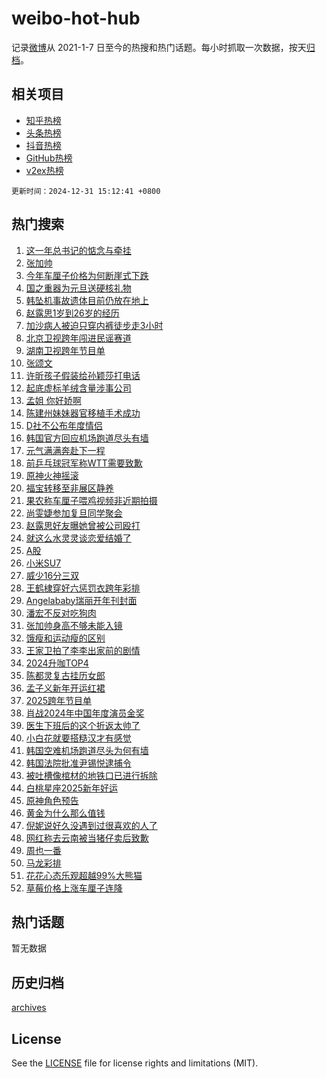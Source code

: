 # weibo-hot-hub

记录[微博](https://www.weibo.com)从 2021-1-7 日至今的热搜和热门话题。每小时抓取一次数据，按天[归档](archives)。

## 相关项目

- [知乎热榜](https://github.com/lonnyzhang423/zhihu-hot-hub)
- [头条热榜](https://github.com/lonnyzhang423/toutiao-hot-hub)
- [抖音热榜](https://github.com/lonnyzhang423/douyin-hot-hub)
- [GitHub热榜](https://github.com/lonnyzhang423/github-hot-hub)
- [v2ex热榜](https://github.com/lonnyzhang423/v2ex-hot-hub)


`更新时间：2024-12-31 15:12:41 +0800`

## 热门搜索

1. [这一年总书记的惦念与牵挂](https://m.weibo.cn/search?containerid=100103type%3D1%26t%3D10%26q%3D%23%E8%BF%99%E4%B8%80%E5%B9%B4%E6%80%BB%E4%B9%A6%E8%AE%B0%E7%9A%84%E6%83%A6%E5%BF%B5%E4%B8%8E%E7%89%B5%E6%8C%82%23&stream_entry_id=51&isnewpage=1&extparam=seat%3D1%26pos%3D0%26cate%3D10103%26q%3D%2523%25E8%25BF%2599%25E4%25B8%2580%25E5%25B9%25B4%25E6%2580%25BB%25E4%25B9%25A6%25E8%25AE%25B0%25E7%259A%2584%25E6%2583%25A6%25E5%25BF%25B5%25E4%25B8%258E%25E7%2589%25B5%25E6%258C%2582%2523%26filter_type%3Drealtimehot%26dgr%3D0%26c_type%3D51%26stream_entry_id%3D51%26display_time%3D1735629160%26pre_seqid%3D17356291601300213565847)
1. [张加帅](https://m.weibo.cn/search?containerid=100103type%3D1%26t%3D10%26q%3D%E5%BC%A0%E5%8A%A0%E5%B8%85&stream_entry_id=31&isnewpage=1&extparam=seat%3D1%26cate%3D5001%26flag%3D16%26band_rank%3D1%26stream_entry_id%3D31%26lcate%3D5001%26pos%3D0%26filter_type%3Drealtimehot%26q%3D%25E5%25BC%25A0%25E5%258A%25A0%25E5%25B8%2585%26dgr%3D0%26c_type%3D31%26realpos%3D1%26display_time%3D1735629160%26pre_seqid%3D17356291601300213565847)
1. [今年车厘子价格为何断崖式下跌](https://m.weibo.cn/search?containerid=100103type%3D1%26t%3D10%26q%3D%23%E4%BB%8A%E5%B9%B4%E8%BD%A6%E5%8E%98%E5%AD%90%E4%BB%B7%E6%A0%BC%E4%B8%BA%E4%BD%95%E6%96%AD%E5%B4%96%E5%BC%8F%E4%B8%8B%E8%B7%8C%23&stream_entry_id=31&isnewpage=1&extparam=seat%3D1%26cate%3D5001%26flag%3D0%26band_rank%3D2%26stream_entry_id%3D31%26lcate%3D5001%26pos%3D1%26filter_type%3Drealtimehot%26q%3D%2523%25E4%25BB%258A%25E5%25B9%25B4%25E8%25BD%25A6%25E5%258E%2598%25E5%25AD%2590%25E4%25BB%25B7%25E6%25A0%25BC%25E4%25B8%25BA%25E4%25BD%2595%25E6%2596%25AD%25E5%25B4%2596%25E5%25BC%258F%25E4%25B8%258B%25E8%25B7%258C%2523%26dgr%3D0%26c_type%3D31%26realpos%3D2%26display_time%3D1735629160%26pre_seqid%3D17356291601300213565847)
1. [国之重器为元旦送硬核礼物](https://m.weibo.cn/search?containerid=100103type%3D1%26t%3D10%26q%3D%23%E5%9B%BD%E4%B9%8B%E9%87%8D%E5%99%A8%E4%B8%BA%E5%85%83%E6%97%A6%E9%80%81%E7%A1%AC%E6%A0%B8%E7%A4%BC%E7%89%A9%23&stream_entry_id=31&isnewpage=1&extparam=seat%3D1%26cate%3D5001%26flag%3D0%26band_rank%3D3%26stream_entry_id%3D31%26lcate%3D5001%26pos%3D2%26filter_type%3Drealtimehot%26q%3D%2523%25E5%259B%25BD%25E4%25B9%258B%25E9%2587%258D%25E5%2599%25A8%25E4%25B8%25BA%25E5%2585%2583%25E6%2597%25A6%25E9%2580%2581%25E7%25A1%25AC%25E6%25A0%25B8%25E7%25A4%25BC%25E7%2589%25A9%2523%26dgr%3D0%26c_type%3D31%26realpos%3D3%26display_time%3D1735629160%26pre_seqid%3D17356291601300213565847)
1. [韩坠机事故遗体目前仍放在地上](https://m.weibo.cn/search?containerid=100103type%3D1%26t%3D10%26q%3D%23%E9%9F%A9%E5%9D%A0%E6%9C%BA%E4%BA%8B%E6%95%85%E9%81%97%E4%BD%93%E7%9B%AE%E5%89%8D%E4%BB%8D%E6%94%BE%E5%9C%A8%E5%9C%B0%E4%B8%8A%23&stream_entry_id=31&isnewpage=1&extparam=seat%3D1%26cate%3D5001%26flag%3D1%26band_rank%3D4%26stream_entry_id%3D31%26lcate%3D5001%26pos%3D3%26filter_type%3Drealtimehot%26q%3D%2523%25E9%259F%25A9%25E5%259D%25A0%25E6%259C%25BA%25E4%25BA%258B%25E6%2595%2585%25E9%2581%2597%25E4%25BD%2593%25E7%259B%25AE%25E5%2589%258D%25E4%25BB%258D%25E6%2594%25BE%25E5%259C%25A8%25E5%259C%25B0%25E4%25B8%258A%2523%26dgr%3D0%26c_type%3D31%26realpos%3D4%26display_time%3D1735629160%26pre_seqid%3D17356291601300213565847)
1. [赵露思1岁到26岁的经历](https://m.weibo.cn/search?containerid=100103type%3D1%26t%3D10%26q%3D%23%E8%B5%B5%E9%9C%B2%E6%80%9D1%E5%B2%81%E5%88%B026%E5%B2%81%E7%9A%84%E7%BB%8F%E5%8E%86%23&stream_entry_id=31&isnewpage=1&extparam=seat%3D1%26cate%3D5001%26flag%3D1%26band_rank%3D5%26stream_entry_id%3D31%26lcate%3D5001%26pos%3D4%26filter_type%3Drealtimehot%26q%3D%2523%25E8%25B5%25B5%25E9%259C%25B2%25E6%2580%259D1%25E5%25B2%2581%25E5%2588%25B026%25E5%25B2%2581%25E7%259A%2584%25E7%25BB%258F%25E5%258E%2586%2523%26dgr%3D0%26c_type%3D31%26realpos%3D5%26display_time%3D1735629160%26pre_seqid%3D17356291601300213565847)
1. [加沙病人被迫只穿内裤徒步走3小时](https://m.weibo.cn/search?containerid=100103type%3D1%26t%3D10%26q%3D%23%E5%8A%A0%E6%B2%99%E7%97%85%E4%BA%BA%E8%A2%AB%E8%BF%AB%E5%8F%AA%E7%A9%BF%E5%86%85%E8%A3%A4%E5%BE%92%E6%AD%A5%E8%B5%B03%E5%B0%8F%E6%97%B6%23&stream_entry_id=31&isnewpage=1&extparam=seat%3D1%26cate%3D5001%26flag%3D1%26band_rank%3D6%26stream_entry_id%3D31%26lcate%3D5001%26pos%3D5%26filter_type%3Drealtimehot%26q%3D%2523%25E5%258A%25A0%25E6%25B2%2599%25E7%2597%2585%25E4%25BA%25BA%25E8%25A2%25AB%25E8%25BF%25AB%25E5%258F%25AA%25E7%25A9%25BF%25E5%2586%2585%25E8%25A3%25A4%25E5%25BE%2592%25E6%25AD%25A5%25E8%25B5%25B03%25E5%25B0%258F%25E6%2597%25B6%2523%26dgr%3D0%26c_type%3D31%26realpos%3D6%26display_time%3D1735629160%26pre_seqid%3D17356291601300213565847)
1. [北京卫视跨年闯进民谣赛道](https://m.weibo.cn/search?containerid=100103type%3D1%26t%3D10%26q%3D%23%E5%8C%97%E4%BA%AC%E5%8D%AB%E8%A7%86%E8%B7%A8%E5%B9%B4%E9%97%AF%E8%BF%9B%E6%B0%91%E8%B0%A3%E8%B5%9B%E9%81%93%23&stream_entry_id=31&isnewpage=1&extparam=seat%3D1%26cate%3D5001%26band_rank%3D7%26stream_entry_id%3D31%26lcate%3D5001%26pos%3D6%26filter_type%3Drealtimehot%26is_ad_pos%3D1%26q%3D%2523%25E5%258C%2597%25E4%25BA%25AC%25E5%258D%25AB%25E8%25A7%2586%25E8%25B7%25A8%25E5%25B9%25B4%25E9%2597%25AF%25E8%25BF%259B%25E6%25B0%2591%25E8%25B0%25A3%25E8%25B5%259B%25E9%2581%2593%2523%26dgr%3D0%26c_type%3D31%26adid%3D271272%26display_time%3D1735629160%26pre_seqid%3D17356291601300213565847)
1. [湖南卫视跨年节目单](https://m.weibo.cn/search?containerid=100103type%3D1%26t%3D10%26q%3D%E6%B9%96%E5%8D%97%E5%8D%AB%E8%A7%86%E8%B7%A8%E5%B9%B4%E8%8A%82%E7%9B%AE%E5%8D%95&stream_entry_id=31&isnewpage=1&extparam=seat%3D1%26cate%3D5001%26flag%3D1%26band_rank%3D7%26stream_entry_id%3D31%26lcate%3D5001%26pos%3D7%26filter_type%3Drealtimehot%26q%3D%25E6%25B9%2596%25E5%258D%2597%25E5%258D%25AB%25E8%25A7%2586%25E8%25B7%25A8%25E5%25B9%25B4%25E8%258A%2582%25E7%259B%25AE%25E5%258D%2595%26dgr%3D0%26c_type%3D31%26realpos%3D7%26display_time%3D1735629160%26pre_seqid%3D17356291601300213565847)
1. [张颂文](https://m.weibo.cn/search?containerid=100103type%3D1%26t%3D10%26q%3D%E5%BC%A0%E9%A2%82%E6%96%87&stream_entry_id=31&isnewpage=1&extparam=seat%3D1%26cate%3D5001%26flag%3D1%26band_rank%3D8%26stream_entry_id%3D31%26lcate%3D5001%26pos%3D8%26filter_type%3Drealtimehot%26q%3D%25E5%25BC%25A0%25E9%25A2%2582%25E6%2596%2587%26dgr%3D0%26c_type%3D31%26realpos%3D8%26display_time%3D1735629160%26pre_seqid%3D17356291601300213565847)
1. [许昕孩子假装给孙颖莎打电话](https://m.weibo.cn/search?containerid=100103type%3D1%26t%3D10%26q%3D%23%E8%AE%B8%E6%98%95%E5%AD%A9%E5%AD%90%E5%81%87%E8%A3%85%E7%BB%99%E5%AD%99%E9%A2%96%E8%8E%8E%E6%89%93%E7%94%B5%E8%AF%9D%23&stream_entry_id=31&isnewpage=1&extparam=seat%3D1%26cate%3D5001%26flag%3D0%26band_rank%3D9%26stream_entry_id%3D31%26lcate%3D5001%26pos%3D9%26filter_type%3Drealtimehot%26q%3D%2523%25E8%25AE%25B8%25E6%2598%2595%25E5%25AD%25A9%25E5%25AD%2590%25E5%2581%2587%25E8%25A3%2585%25E7%25BB%2599%25E5%25AD%2599%25E9%25A2%2596%25E8%258E%258E%25E6%2589%2593%25E7%2594%25B5%25E8%25AF%259D%2523%26dgr%3D0%26c_type%3D31%26realpos%3D9%26display_time%3D1735629160%26pre_seqid%3D17356291601300213565847)
1. [起底虚标羊绒含量涉事公司](https://m.weibo.cn/search?containerid=100103type%3D1%26t%3D10%26q%3D%23%E8%B5%B7%E5%BA%95%E8%99%9A%E6%A0%87%E7%BE%8A%E7%BB%92%E5%90%AB%E9%87%8F%E6%B6%89%E4%BA%8B%E5%85%AC%E5%8F%B8%23&stream_entry_id=31&isnewpage=1&extparam=seat%3D1%26cate%3D5001%26flag%3D1%26band_rank%3D10%26stream_entry_id%3D31%26lcate%3D5001%26pos%3D10%26filter_type%3Drealtimehot%26q%3D%2523%25E8%25B5%25B7%25E5%25BA%2595%25E8%2599%259A%25E6%25A0%2587%25E7%25BE%258A%25E7%25BB%2592%25E5%2590%25AB%25E9%2587%258F%25E6%25B6%2589%25E4%25BA%258B%25E5%2585%25AC%25E5%258F%25B8%2523%26dgr%3D0%26c_type%3D31%26realpos%3D10%26display_time%3D1735629160%26pre_seqid%3D17356291601300213565847)
1. [孟姐 你好娇啊](https://m.weibo.cn/search?containerid=100103type%3D1%26t%3D10%26q%3D%E5%AD%9F%E5%A7%90+%E4%BD%A0%E5%A5%BD%E5%A8%87%E5%95%8A&stream_entry_id=31&isnewpage=1&extparam=seat%3D1%26cate%3D5001%26flag%3D1%26band_rank%3D11%26stream_entry_id%3D31%26lcate%3D5001%26pos%3D11%26filter_type%3Drealtimehot%26q%3D%25E5%25AD%259F%25E5%25A7%2590%2520%25E4%25BD%25A0%25E5%25A5%25BD%25E5%25A8%2587%25E5%2595%258A%26dgr%3D0%26c_type%3D31%26realpos%3D11%26display_time%3D1735629160%26pre_seqid%3D17356291601300213565847)
1. [陈建州妹妹器官移植手术成功](https://m.weibo.cn/search?containerid=100103type%3D1%26t%3D10%26q%3D%23%E9%99%88%E5%BB%BA%E5%B7%9E%E5%A6%B9%E5%A6%B9%E5%99%A8%E5%AE%98%E7%A7%BB%E6%A4%8D%E6%89%8B%E6%9C%AF%E6%88%90%E5%8A%9F%23&stream_entry_id=31&isnewpage=1&extparam=seat%3D1%26cate%3D5001%26flag%3D1%26band_rank%3D12%26stream_entry_id%3D31%26lcate%3D5001%26pos%3D12%26filter_type%3Drealtimehot%26q%3D%2523%25E9%2599%2588%25E5%25BB%25BA%25E5%25B7%259E%25E5%25A6%25B9%25E5%25A6%25B9%25E5%2599%25A8%25E5%25AE%2598%25E7%25A7%25BB%25E6%25A4%258D%25E6%2589%258B%25E6%259C%25AF%25E6%2588%2590%25E5%258A%259F%2523%26dgr%3D0%26c_type%3D31%26realpos%3D12%26display_time%3D1735629160%26pre_seqid%3D17356291601300213565847)
1. [D社不公布年度情侣](https://m.weibo.cn/search?containerid=100103type%3D1%26t%3D10%26q%3D%23D%E7%A4%BE%E4%B8%8D%E5%85%AC%E5%B8%83%E5%B9%B4%E5%BA%A6%E6%83%85%E4%BE%A3%23&stream_entry_id=31&isnewpage=1&extparam=seat%3D1%26cate%3D5001%26flag%3D1%26band_rank%3D13%26stream_entry_id%3D31%26lcate%3D5001%26pos%3D13%26filter_type%3Drealtimehot%26q%3D%2523D%25E7%25A4%25BE%25E4%25B8%258D%25E5%2585%25AC%25E5%25B8%2583%25E5%25B9%25B4%25E5%25BA%25A6%25E6%2583%2585%25E4%25BE%25A3%2523%26dgr%3D0%26c_type%3D31%26realpos%3D13%26display_time%3D1735629160%26pre_seqid%3D17356291601300213565847)
1. [韩国官方回应机场跑道尽头有墙](https://m.weibo.cn/search?containerid=100103type%3D1%26t%3D10%26q%3D%23%E9%9F%A9%E5%9B%BD%E5%AE%98%E6%96%B9%E5%9B%9E%E5%BA%94%E6%9C%BA%E5%9C%BA%E8%B7%91%E9%81%93%E5%B0%BD%E5%A4%B4%E6%9C%89%E5%A2%99%23&stream_entry_id=31&isnewpage=1&extparam=seat%3D1%26cate%3D5001%26flag%3D1%26band_rank%3D14%26stream_entry_id%3D31%26lcate%3D5001%26pos%3D14%26filter_type%3Drealtimehot%26q%3D%2523%25E9%259F%25A9%25E5%259B%25BD%25E5%25AE%2598%25E6%2596%25B9%25E5%259B%259E%25E5%25BA%2594%25E6%259C%25BA%25E5%259C%25BA%25E8%25B7%2591%25E9%2581%2593%25E5%25B0%25BD%25E5%25A4%25B4%25E6%259C%2589%25E5%25A2%2599%2523%26dgr%3D0%26c_type%3D31%26realpos%3D14%26display_time%3D1735629160%26pre_seqid%3D17356291601300213565847)
1. [元气满满奔赴下一程](https://m.weibo.cn/search?containerid=100103type%3D1%26t%3D10%26q%3D%23%E5%85%83%E6%B0%94%E6%BB%A1%E6%BB%A1%E5%A5%94%E8%B5%B4%E4%B8%8B%E4%B8%80%E7%A8%8B%23&stream_entry_id=31&isnewpage=1&extparam=seat%3D1%26cate%3D5001%26flag%3D0%26band_rank%3D15%26stream_entry_id%3D31%26lcate%3D5001%26pos%3D15%26realpos%3D15%26q%3D%2523%25E5%2585%2583%25E6%25B0%2594%25E6%25BB%25A1%25E6%25BB%25A1%25E5%25A5%2594%25E8%25B5%25B4%25E4%25B8%258B%25E4%25B8%2580%25E7%25A8%258B%2523%26filter_type%3Drealtimehot%26dgr%3D0%26c_type%3D31%26adid%3D271307%26display_time%3D1735629160%26pre_seqid%3D17356291601300213565847)
1. [前乒乓球冠军称WTT需要致歉](https://m.weibo.cn/search?containerid=100103type%3D1%26t%3D10%26q%3D%23%E5%89%8D%E4%B9%92%E4%B9%93%E7%90%83%E5%86%A0%E5%86%9B%E7%A7%B0WTT%E9%9C%80%E8%A6%81%E8%87%B4%E6%AD%89%23&stream_entry_id=31&isnewpage=1&extparam=seat%3D1%26cate%3D5001%26flag%3D1%26band_rank%3D16%26stream_entry_id%3D31%26lcate%3D5001%26pos%3D16%26filter_type%3Drealtimehot%26q%3D%2523%25E5%2589%258D%25E4%25B9%2592%25E4%25B9%2593%25E7%2590%2583%25E5%2586%25A0%25E5%2586%259B%25E7%25A7%25B0WTT%25E9%259C%2580%25E8%25A6%2581%25E8%2587%25B4%25E6%25AD%2589%2523%26dgr%3D0%26c_type%3D31%26realpos%3D16%26display_time%3D1735629160%26pre_seqid%3D17356291601300213565847)
1. [原神火神摇滚](https://m.weibo.cn/search?containerid=100103type%3D1%26t%3D10%26q%3D%23%E5%8E%9F%E7%A5%9E%E7%81%AB%E7%A5%9E%E6%91%87%E6%BB%9A%23&stream_entry_id=31&isnewpage=1&extparam=seat%3D1%26cate%3D5001%26flag%3D0%26band_rank%3D17%26stream_entry_id%3D31%26lcate%3D5001%26pos%3D17%26realpos%3D17%26q%3D%2523%25E5%258E%259F%25E7%25A5%259E%25E7%2581%25AB%25E7%25A5%259E%25E6%2591%2587%25E6%25BB%259A%2523%26filter_type%3Drealtimehot%26dgr%3D0%26c_type%3D31%26adid%3D271317%26display_time%3D1735629160%26pre_seqid%3D17356291601300213565847)
1. [福宝转移至非展区静养](https://m.weibo.cn/search?containerid=100103type%3D1%26t%3D10%26q%3D%23%E7%A6%8F%E5%AE%9D%E8%BD%AC%E7%A7%BB%E8%87%B3%E9%9D%9E%E5%B1%95%E5%8C%BA%E9%9D%99%E5%85%BB%23&stream_entry_id=31&isnewpage=1&extparam=seat%3D1%26cate%3D5001%26flag%3D1%26band_rank%3D18%26stream_entry_id%3D31%26lcate%3D5001%26pos%3D18%26filter_type%3Drealtimehot%26q%3D%2523%25E7%25A6%258F%25E5%25AE%259D%25E8%25BD%25AC%25E7%25A7%25BB%25E8%2587%25B3%25E9%259D%259E%25E5%25B1%2595%25E5%258C%25BA%25E9%259D%2599%25E5%2585%25BB%2523%26dgr%3D0%26c_type%3D31%26realpos%3D18%26display_time%3D1735629160%26pre_seqid%3D17356291601300213565847)
1. [果农称车厘子喂鸡视频非近期拍摄](https://m.weibo.cn/search?containerid=100103type%3D1%26t%3D10%26q%3D%23%E6%9E%9C%E5%86%9C%E7%A7%B0%E8%BD%A6%E5%8E%98%E5%AD%90%E5%96%82%E9%B8%A1%E8%A7%86%E9%A2%91%E9%9D%9E%E8%BF%91%E6%9C%9F%E6%8B%8D%E6%91%84%23&stream_entry_id=31&isnewpage=1&extparam=seat%3D1%26cate%3D5001%26flag%3D1%26band_rank%3D19%26stream_entry_id%3D31%26lcate%3D5001%26pos%3D19%26filter_type%3Drealtimehot%26q%3D%2523%25E6%259E%259C%25E5%2586%259C%25E7%25A7%25B0%25E8%25BD%25A6%25E5%258E%2598%25E5%25AD%2590%25E5%2596%2582%25E9%25B8%25A1%25E8%25A7%2586%25E9%25A2%2591%25E9%259D%259E%25E8%25BF%2591%25E6%259C%259F%25E6%258B%258D%25E6%2591%2584%2523%26dgr%3D0%26c_type%3D31%26realpos%3D19%26display_time%3D1735629160%26pre_seqid%3D17356291601300213565847)
1. [尚雯婕参加复旦同学聚会](https://m.weibo.cn/search?containerid=100103type%3D1%26t%3D10%26q%3D%E5%B0%9A%E9%9B%AF%E5%A9%95%E5%8F%82%E5%8A%A0%E5%A4%8D%E6%97%A6%E5%90%8C%E5%AD%A6%E8%81%9A%E4%BC%9A&stream_entry_id=31&isnewpage=1&extparam=seat%3D1%26cate%3D5001%26flag%3D1%26band_rank%3D20%26stream_entry_id%3D31%26lcate%3D5001%26pos%3D20%26filter_type%3Drealtimehot%26q%3D%25E5%25B0%259A%25E9%259B%25AF%25E5%25A9%2595%25E5%258F%2582%25E5%258A%25A0%25E5%25A4%258D%25E6%2597%25A6%25E5%2590%258C%25E5%25AD%25A6%25E8%2581%259A%25E4%25BC%259A%26dgr%3D0%26c_type%3D31%26realpos%3D20%26display_time%3D1735629160%26pre_seqid%3D17356291601300213565847)
1. [赵露思好友曝她曾被公司殴打](https://m.weibo.cn/search?containerid=100103type%3D1%26t%3D10%26q%3D%E8%B5%B5%E9%9C%B2%E6%80%9D%E5%A5%BD%E5%8F%8B%E6%9B%9D%E5%A5%B9%E6%9B%BE%E8%A2%AB%E5%85%AC%E5%8F%B8%E6%AE%B4%E6%89%93&stream_entry_id=31&isnewpage=1&extparam=seat%3D1%26cate%3D5001%26flag%3D2%26band_rank%3D21%26stream_entry_id%3D31%26lcate%3D5001%26pos%3D21%26filter_type%3Drealtimehot%26q%3D%25E8%25B5%25B5%25E9%259C%25B2%25E6%2580%259D%25E5%25A5%25BD%25E5%258F%258B%25E6%259B%259D%25E5%25A5%25B9%25E6%259B%25BE%25E8%25A2%25AB%25E5%2585%25AC%25E5%258F%25B8%25E6%25AE%25B4%25E6%2589%2593%26dgr%3D0%26c_type%3D31%26realpos%3D21%26display_time%3D1735629160%26pre_seqid%3D17356291601300213565847)
1. [就这么水灵灵谈恋爱结婚了](https://m.weibo.cn/search?containerid=100103type%3D1%26t%3D10%26q%3D%23%E5%B0%B1%E8%BF%99%E4%B9%88%E6%B0%B4%E7%81%B5%E7%81%B5%E8%B0%88%E6%81%8B%E7%88%B1%E7%BB%93%E5%A9%9A%E4%BA%86%23&stream_entry_id=31&isnewpage=1&extparam=seat%3D1%26cate%3D5001%26flag%3D1%26band_rank%3D22%26stream_entry_id%3D31%26lcate%3D5001%26pos%3D22%26filter_type%3Drealtimehot%26q%3D%2523%25E5%25B0%25B1%25E8%25BF%2599%25E4%25B9%2588%25E6%25B0%25B4%25E7%2581%25B5%25E7%2581%25B5%25E8%25B0%2588%25E6%2581%258B%25E7%2588%25B1%25E7%25BB%2593%25E5%25A9%259A%25E4%25BA%2586%2523%26dgr%3D0%26c_type%3D31%26realpos%3D22%26display_time%3D1735629160%26pre_seqid%3D17356291601300213565847)
1. [A股](https://m.weibo.cn/search?containerid=100103type%3D1%26t%3D10%26q%3DA%E8%82%A1&stream_entry_id=31&isnewpage=1&extparam=seat%3D1%26cate%3D5001%26flag%3D2%26band_rank%3D23%26stream_entry_id%3D31%26lcate%3D5001%26pos%3D23%26filter_type%3Drealtimehot%26q%3DA%25E8%2582%25A1%26dgr%3D0%26c_type%3D31%26realpos%3D23%26display_time%3D1735629160%26pre_seqid%3D17356291601300213565847)
1. [小米SU7](https://m.weibo.cn/search?containerid=100103type%3D1%26t%3D10%26q%3D%E5%B0%8F%E7%B1%B3SU7&stream_entry_id=31&isnewpage=1&extparam=seat%3D1%26cate%3D5001%26flag%3D1%26band_rank%3D24%26stream_entry_id%3D31%26lcate%3D5001%26pos%3D24%26filter_type%3Drealtimehot%26q%3D%25E5%25B0%258F%25E7%25B1%25B3SU7%26dgr%3D0%26c_type%3D31%26realpos%3D24%26display_time%3D1735629160%26pre_seqid%3D17356291601300213565847)
1. [威少16分三双](https://m.weibo.cn/search?containerid=100103type%3D1%26t%3D10%26q%3D%E5%A8%81%E5%B0%9116%E5%88%86%E4%B8%89%E5%8F%8C&stream_entry_id=31&isnewpage=1&extparam=seat%3D1%26cate%3D5001%26flag%3D1%26band_rank%3D25%26stream_entry_id%3D31%26lcate%3D5001%26pos%3D25%26filter_type%3Drealtimehot%26q%3D%25E5%25A8%2581%25E5%25B0%259116%25E5%2588%2586%25E4%25B8%2589%25E5%258F%258C%26dgr%3D0%26c_type%3D31%26realpos%3D25%26display_time%3D1735629160%26pre_seqid%3D17356291601300213565847)
1. [王鹤棣穿好六惩罚衣跨年彩排](https://m.weibo.cn/search?containerid=100103type%3D1%26t%3D10%26q%3D%23%E7%8E%8B%E9%B9%A4%E6%A3%A3%E7%A9%BF%E5%A5%BD%E5%85%AD%E6%83%A9%E7%BD%9A%E8%A1%A3%E8%B7%A8%E5%B9%B4%E5%BD%A9%E6%8E%92%23&stream_entry_id=31&isnewpage=1&extparam=seat%3D1%26cate%3D5001%26flag%3D1%26band_rank%3D26%26stream_entry_id%3D31%26lcate%3D5001%26pos%3D26%26filter_type%3Drealtimehot%26q%3D%2523%25E7%258E%258B%25E9%25B9%25A4%25E6%25A3%25A3%25E7%25A9%25BF%25E5%25A5%25BD%25E5%2585%25AD%25E6%2583%25A9%25E7%25BD%259A%25E8%25A1%25A3%25E8%25B7%25A8%25E5%25B9%25B4%25E5%25BD%25A9%25E6%258E%2592%2523%26dgr%3D0%26c_type%3D31%26realpos%3D26%26display_time%3D1735629160%26pre_seqid%3D17356291601300213565847)
1. [Angelababy瑞丽开年刊封面](https://m.weibo.cn/search?containerid=100103type%3D1%26t%3D10%26q%3D%23Angelababy%E7%91%9E%E4%B8%BD%E5%BC%80%E5%B9%B4%E5%88%8A%E5%B0%81%E9%9D%A2%23&stream_entry_id=31&isnewpage=1&extparam=seat%3D1%26cate%3D5001%26flag%3D0%26band_rank%3D27%26stream_entry_id%3D31%26lcate%3D5001%26pos%3D27%26filter_type%3Drealtimehot%26q%3D%2523Angelababy%25E7%2591%259E%25E4%25B8%25BD%25E5%25BC%2580%25E5%25B9%25B4%25E5%2588%258A%25E5%25B0%2581%25E9%259D%25A2%2523%26dgr%3D0%26c_type%3D31%26realpos%3D27%26display_time%3D1735629160%26pre_seqid%3D17356291601300213565847)
1. [潘宏不反对吃狗肉](https://m.weibo.cn/search?containerid=100103type%3D1%26t%3D10%26q%3D%23%E6%BD%98%E5%AE%8F%E4%B8%8D%E5%8F%8D%E5%AF%B9%E5%90%83%E7%8B%97%E8%82%89%23&stream_entry_id=31&isnewpage=1&extparam=seat%3D1%26cate%3D5001%26flag%3D0%26band_rank%3D28%26stream_entry_id%3D31%26lcate%3D5001%26pos%3D28%26filter_type%3Drealtimehot%26q%3D%2523%25E6%25BD%2598%25E5%25AE%258F%25E4%25B8%258D%25E5%258F%258D%25E5%25AF%25B9%25E5%2590%2583%25E7%258B%2597%25E8%2582%2589%2523%26dgr%3D0%26c_type%3D31%26realpos%3D28%26display_time%3D1735629160%26pre_seqid%3D17356291601300213565847)
1. [张加帅身高不够未能入镜](https://m.weibo.cn/search?containerid=100103type%3D1%26t%3D10%26q%3D%E5%BC%A0%E5%8A%A0%E5%B8%85%E8%BA%AB%E9%AB%98%E4%B8%8D%E5%A4%9F%E6%9C%AA%E8%83%BD%E5%85%A5%E9%95%9C&stream_entry_id=31&isnewpage=1&extparam=seat%3D1%26cate%3D5001%26flag%3D0%26band_rank%3D29%26stream_entry_id%3D31%26lcate%3D5001%26pos%3D29%26filter_type%3Drealtimehot%26q%3D%25E5%25BC%25A0%25E5%258A%25A0%25E5%25B8%2585%25E8%25BA%25AB%25E9%25AB%2598%25E4%25B8%258D%25E5%25A4%259F%25E6%259C%25AA%25E8%2583%25BD%25E5%2585%25A5%25E9%2595%259C%26dgr%3D0%26c_type%3D31%26realpos%3D29%26display_time%3D1735629160%26pre_seqid%3D17356291601300213565847)
1. [饿瘦和运动瘦的区别](https://m.weibo.cn/search?containerid=100103type%3D1%26t%3D10%26q%3D%E9%A5%BF%E7%98%A6%E5%92%8C%E8%BF%90%E5%8A%A8%E7%98%A6%E7%9A%84%E5%8C%BA%E5%88%AB&stream_entry_id=31&isnewpage=1&extparam=seat%3D1%26cate%3D5001%26flag%3D0%26band_rank%3D30%26stream_entry_id%3D31%26lcate%3D5001%26pos%3D30%26filter_type%3Drealtimehot%26q%3D%25E9%25A5%25BF%25E7%2598%25A6%25E5%2592%258C%25E8%25BF%2590%25E5%258A%25A8%25E7%2598%25A6%25E7%259A%2584%25E5%258C%25BA%25E5%2588%25AB%26dgr%3D0%26c_type%3D31%26realpos%3D30%26display_time%3D1735629160%26pre_seqid%3D17356291601300213565847)
1. [王家卫拍了李李出家前的剧情](https://m.weibo.cn/search?containerid=100103type%3D1%26t%3D10%26q%3D%E7%8E%8B%E5%AE%B6%E5%8D%AB%E6%8B%8D%E4%BA%86%E6%9D%8E%E6%9D%8E%E5%87%BA%E5%AE%B6%E5%89%8D%E7%9A%84%E5%89%A7%E6%83%85&stream_entry_id=31&isnewpage=1&extparam=seat%3D1%26cate%3D5001%26flag%3D1%26band_rank%3D31%26stream_entry_id%3D31%26lcate%3D5001%26pos%3D31%26filter_type%3Drealtimehot%26q%3D%25E7%258E%258B%25E5%25AE%25B6%25E5%258D%25AB%25E6%258B%258D%25E4%25BA%2586%25E6%259D%258E%25E6%259D%258E%25E5%2587%25BA%25E5%25AE%25B6%25E5%2589%258D%25E7%259A%2584%25E5%2589%25A7%25E6%2583%2585%26dgr%3D0%26c_type%3D31%26realpos%3D31%26display_time%3D1735629160%26pre_seqid%3D17356291601300213565847)
1. [2024升咖TOP4](https://m.weibo.cn/search?containerid=100103type%3D1%26t%3D10%26q%3D%232024%E5%8D%87%E5%92%96TOP4%23&stream_entry_id=31&isnewpage=1&extparam=seat%3D1%26cate%3D5001%26flag%3D1%26band_rank%3D32%26stream_entry_id%3D31%26lcate%3D5001%26pos%3D32%26filter_type%3Drealtimehot%26q%3D%25232024%25E5%258D%2587%25E5%2592%2596TOP4%2523%26dgr%3D0%26c_type%3D31%26realpos%3D32%26display_time%3D1735629160%26pre_seqid%3D17356291601300213565847)
1. [陈都灵复古挂历女郎](https://m.weibo.cn/search?containerid=100103type%3D1%26t%3D10%26q%3D%23%E9%99%88%E9%83%BD%E7%81%B5%E5%A4%8D%E5%8F%A4%E6%8C%82%E5%8E%86%E5%A5%B3%E9%83%8E%23&stream_entry_id=31&isnewpage=1&extparam=seat%3D1%26cate%3D5001%26flag%3D1%26band_rank%3D33%26stream_entry_id%3D31%26lcate%3D5001%26pos%3D33%26filter_type%3Drealtimehot%26q%3D%2523%25E9%2599%2588%25E9%2583%25BD%25E7%2581%25B5%25E5%25A4%258D%25E5%258F%25A4%25E6%258C%2582%25E5%258E%2586%25E5%25A5%25B3%25E9%2583%258E%2523%26dgr%3D0%26c_type%3D31%26realpos%3D33%26display_time%3D1735629160%26pre_seqid%3D17356291601300213565847)
1. [孟子义新年开运红裙](https://m.weibo.cn/search?containerid=100103type%3D1%26t%3D10%26q%3D%23%E5%AD%9F%E5%AD%90%E4%B9%89%E6%96%B0%E5%B9%B4%E5%BC%80%E8%BF%90%E7%BA%A2%E8%A3%99%23&stream_entry_id=31&isnewpage=1&extparam=seat%3D1%26cate%3D5001%26flag%3D1%26band_rank%3D34%26stream_entry_id%3D31%26lcate%3D5001%26pos%3D34%26filter_type%3Drealtimehot%26q%3D%2523%25E5%25AD%259F%25E5%25AD%2590%25E4%25B9%2589%25E6%2596%25B0%25E5%25B9%25B4%25E5%25BC%2580%25E8%25BF%2590%25E7%25BA%25A2%25E8%25A3%2599%2523%26dgr%3D0%26c_type%3D31%26realpos%3D34%26display_time%3D1735629160%26pre_seqid%3D17356291601300213565847)
1. [2025跨年节目单](https://m.weibo.cn/search?containerid=100103type%3D1%26t%3D10%26q%3D%232025%E8%B7%A8%E5%B9%B4%E8%8A%82%E7%9B%AE%E5%8D%95%23&stream_entry_id=31&isnewpage=1&extparam=seat%3D1%26cate%3D5001%26flag%3D0%26band_rank%3D35%26stream_entry_id%3D31%26lcate%3D5001%26pos%3D35%26filter_type%3Drealtimehot%26q%3D%25232025%25E8%25B7%25A8%25E5%25B9%25B4%25E8%258A%2582%25E7%259B%25AE%25E5%258D%2595%2523%26dgr%3D0%26c_type%3D31%26realpos%3D35%26display_time%3D1735629160%26pre_seqid%3D17356291601300213565847)
1. [肖战2024年中国年度演员金奖](https://m.weibo.cn/search?containerid=100103type%3D1%26t%3D10%26q%3D%23%E8%82%96%E6%88%982024%E5%B9%B4%E4%B8%AD%E5%9B%BD%E5%B9%B4%E5%BA%A6%E6%BC%94%E5%91%98%E9%87%91%E5%A5%96%23&stream_entry_id=31&isnewpage=1&extparam=seat%3D1%26cate%3D5001%26flag%3D1%26band_rank%3D36%26stream_entry_id%3D31%26lcate%3D5001%26pos%3D36%26filter_type%3Drealtimehot%26q%3D%2523%25E8%2582%2596%25E6%2588%25982024%25E5%25B9%25B4%25E4%25B8%25AD%25E5%259B%25BD%25E5%25B9%25B4%25E5%25BA%25A6%25E6%25BC%2594%25E5%2591%2598%25E9%2587%2591%25E5%25A5%2596%2523%26dgr%3D0%26c_type%3D31%26realpos%3D36%26display_time%3D1735629160%26pre_seqid%3D17356291601300213565847)
1. [医生下班后的这个折返太帅了](https://m.weibo.cn/search?containerid=100103type%3D1%26t%3D10%26q%3D%23%E5%8C%BB%E7%94%9F%E4%B8%8B%E7%8F%AD%E5%90%8E%E7%9A%84%E8%BF%99%E4%B8%AA%E6%8A%98%E8%BF%94%E5%A4%AA%E5%B8%85%E4%BA%86%23&stream_entry_id=31&isnewpage=1&extparam=seat%3D1%26cate%3D5001%26flag%3D32768%26band_rank%3D37%26stream_entry_id%3D31%26lcate%3D5001%26pos%3D37%26filter_type%3Drealtimehot%26q%3D%2523%25E5%258C%25BB%25E7%2594%259F%25E4%25B8%258B%25E7%258F%25AD%25E5%2590%258E%25E7%259A%2584%25E8%25BF%2599%25E4%25B8%25AA%25E6%258A%2598%25E8%25BF%2594%25E5%25A4%25AA%25E5%25B8%2585%25E4%25BA%2586%2523%26dgr%3D0%26c_type%3D31%26realpos%3D37%26display_time%3D1735629160%26pre_seqid%3D17356291601300213565847)
1. [小白花就要搭糙汉才有感觉](https://m.weibo.cn/search?containerid=100103type%3D1%26t%3D10%26q%3D%E5%B0%8F%E7%99%BD%E8%8A%B1%E5%B0%B1%E8%A6%81%E6%90%AD%E7%B3%99%E6%B1%89%E6%89%8D%E6%9C%89%E6%84%9F%E8%A7%89&stream_entry_id=31&isnewpage=1&extparam=seat%3D1%26cate%3D5001%26flag%3D1%26band_rank%3D38%26stream_entry_id%3D31%26lcate%3D5001%26pos%3D38%26filter_type%3Drealtimehot%26q%3D%25E5%25B0%258F%25E7%2599%25BD%25E8%258A%25B1%25E5%25B0%25B1%25E8%25A6%2581%25E6%2590%25AD%25E7%25B3%2599%25E6%25B1%2589%25E6%2589%258D%25E6%259C%2589%25E6%2584%259F%25E8%25A7%2589%26dgr%3D0%26c_type%3D31%26realpos%3D38%26display_time%3D1735629160%26pre_seqid%3D17356291601300213565847)
1. [韩国空难机场跑道尽头为何有墙](https://m.weibo.cn/search?containerid=100103type%3D1%26t%3D10%26q%3D%23%E9%9F%A9%E5%9B%BD%E7%A9%BA%E9%9A%BE%E6%9C%BA%E5%9C%BA%E8%B7%91%E9%81%93%E5%B0%BD%E5%A4%B4%E4%B8%BA%E4%BD%95%E6%9C%89%E5%A2%99%23&stream_entry_id=31&isnewpage=1&extparam=seat%3D1%26cate%3D5001%26flag%3D0%26band_rank%3D39%26stream_entry_id%3D31%26lcate%3D5001%26pos%3D39%26filter_type%3Drealtimehot%26q%3D%2523%25E9%259F%25A9%25E5%259B%25BD%25E7%25A9%25BA%25E9%259A%25BE%25E6%259C%25BA%25E5%259C%25BA%25E8%25B7%2591%25E9%2581%2593%25E5%25B0%25BD%25E5%25A4%25B4%25E4%25B8%25BA%25E4%25BD%2595%25E6%259C%2589%25E5%25A2%2599%2523%26dgr%3D0%26c_type%3D31%26realpos%3D39%26display_time%3D1735629160%26pre_seqid%3D17356291601300213565847)
1. [韩国法院批准尹锡悦逮捕令](https://m.weibo.cn/search?containerid=100103type%3D1%26t%3D10%26q%3D%23%E9%9F%A9%E5%9B%BD%E6%B3%95%E9%99%A2%E6%89%B9%E5%87%86%E5%B0%B9%E9%94%A1%E6%82%A6%E9%80%AE%E6%8D%95%E4%BB%A4%23&stream_entry_id=31&isnewpage=1&extparam=seat%3D1%26cate%3D5001%26flag%3D0%26band_rank%3D40%26stream_entry_id%3D31%26lcate%3D5001%26pos%3D40%26filter_type%3Drealtimehot%26q%3D%2523%25E9%259F%25A9%25E5%259B%25BD%25E6%25B3%2595%25E9%2599%25A2%25E6%2589%25B9%25E5%2587%2586%25E5%25B0%25B9%25E9%2594%25A1%25E6%2582%25A6%25E9%2580%25AE%25E6%258D%2595%25E4%25BB%25A4%2523%26dgr%3D0%26c_type%3D31%26realpos%3D40%26display_time%3D1735629160%26pre_seqid%3D17356291601300213565847)
1. [被吐槽像棺材的地铁口已进行拆除](https://m.weibo.cn/search?containerid=100103type%3D1%26t%3D10%26q%3D%23%E8%A2%AB%E5%90%90%E6%A7%BD%E5%83%8F%E6%A3%BA%E6%9D%90%E7%9A%84%E5%9C%B0%E9%93%81%E5%8F%A3%E5%B7%B2%E8%BF%9B%E8%A1%8C%E6%8B%86%E9%99%A4%23&stream_entry_id=31&isnewpage=1&extparam=seat%3D1%26cate%3D5001%26flag%3D0%26band_rank%3D41%26stream_entry_id%3D31%26lcate%3D5001%26pos%3D41%26filter_type%3Drealtimehot%26q%3D%2523%25E8%25A2%25AB%25E5%2590%2590%25E6%25A7%25BD%25E5%2583%258F%25E6%25A3%25BA%25E6%259D%2590%25E7%259A%2584%25E5%259C%25B0%25E9%2593%2581%25E5%258F%25A3%25E5%25B7%25B2%25E8%25BF%259B%25E8%25A1%258C%25E6%258B%2586%25E9%2599%25A4%2523%26dgr%3D0%26c_type%3D31%26realpos%3D41%26display_time%3D1735629160%26pre_seqid%3D17356291601300213565847)
1. [白桃星座2025新年好运](https://m.weibo.cn/search?containerid=100103type%3D1%26t%3D10%26q%3D%23%E7%99%BD%E6%A1%83%E6%98%9F%E5%BA%A72025%E6%96%B0%E5%B9%B4%E5%A5%BD%E8%BF%90%23&stream_entry_id=31&isnewpage=1&extparam=seat%3D1%26cate%3D5001%26flag%3D1%26band_rank%3D42%26stream_entry_id%3D31%26lcate%3D5001%26pos%3D42%26filter_type%3Drealtimehot%26q%3D%2523%25E7%2599%25BD%25E6%25A1%2583%25E6%2598%259F%25E5%25BA%25A72025%25E6%2596%25B0%25E5%25B9%25B4%25E5%25A5%25BD%25E8%25BF%2590%2523%26dgr%3D0%26c_type%3D31%26realpos%3D42%26display_time%3D1735629160%26pre_seqid%3D17356291601300213565847)
1. [原神角色预告](https://m.weibo.cn/search?containerid=100103type%3D1%26t%3D10%26q%3D%E5%8E%9F%E7%A5%9E%E8%A7%92%E8%89%B2%E9%A2%84%E5%91%8A&stream_entry_id=31&isnewpage=1&extparam=seat%3D1%26cate%3D5001%26flag%3D1%26band_rank%3D43%26stream_entry_id%3D31%26lcate%3D5001%26pos%3D43%26filter_type%3Drealtimehot%26q%3D%25E5%258E%259F%25E7%25A5%259E%25E8%25A7%2592%25E8%2589%25B2%25E9%25A2%2584%25E5%2591%258A%26dgr%3D0%26c_type%3D31%26realpos%3D43%26display_time%3D1735629160%26pre_seqid%3D17356291601300213565847)
1. [黄金为什么那么值钱](https://m.weibo.cn/search?containerid=100103type%3D1%26t%3D10%26q%3D%E9%BB%84%E9%87%91%E4%B8%BA%E4%BB%80%E4%B9%88%E9%82%A3%E4%B9%88%E5%80%BC%E9%92%B1&stream_entry_id=31&isnewpage=1&extparam=seat%3D1%26cate%3D5001%26flag%3D0%26band_rank%3D44%26stream_entry_id%3D31%26lcate%3D5001%26pos%3D44%26realpos%3D44%26q%3D%25E9%25BB%2584%25E9%2587%2591%25E4%25B8%25BA%25E4%25BB%2580%25E4%25B9%2588%25E9%2582%25A3%25E4%25B9%2588%25E5%2580%25BC%25E9%2592%25B1%26filter_type%3Drealtimehot%26dgr%3D0%26c_type%3D31%26adid%3D271313%26display_time%3D1735629160%26pre_seqid%3D17356291601300213565847)
1. [倪妮说好久没遇到过很喜欢的人了](https://m.weibo.cn/search?containerid=100103type%3D1%26t%3D10%26q%3D%23%E5%80%AA%E5%A6%AE%E8%AF%B4%E5%A5%BD%E4%B9%85%E6%B2%A1%E9%81%87%E5%88%B0%E8%BF%87%E5%BE%88%E5%96%9C%E6%AC%A2%E7%9A%84%E4%BA%BA%E4%BA%86%23&stream_entry_id=31&isnewpage=1&extparam=seat%3D1%26cate%3D5001%26flag%3D1%26band_rank%3D45%26stream_entry_id%3D31%26lcate%3D5001%26pos%3D45%26filter_type%3Drealtimehot%26q%3D%2523%25E5%2580%25AA%25E5%25A6%25AE%25E8%25AF%25B4%25E5%25A5%25BD%25E4%25B9%2585%25E6%25B2%25A1%25E9%2581%2587%25E5%2588%25B0%25E8%25BF%2587%25E5%25BE%2588%25E5%2596%259C%25E6%25AC%25A2%25E7%259A%2584%25E4%25BA%25BA%25E4%25BA%2586%2523%26dgr%3D0%26c_type%3D31%26realpos%3D45%26display_time%3D1735629160%26pre_seqid%3D17356291601300213565847)
1. [网红称去云南被当猪仔卖后致歉](https://m.weibo.cn/search?containerid=100103type%3D1%26t%3D10%26q%3D%23%E7%BD%91%E7%BA%A2%E7%A7%B0%E5%8E%BB%E4%BA%91%E5%8D%97%E8%A2%AB%E5%BD%93%E7%8C%AA%E4%BB%94%E5%8D%96%E5%90%8E%E8%87%B4%E6%AD%89%23&stream_entry_id=31&isnewpage=1&extparam=seat%3D1%26cate%3D5001%26flag%3D0%26band_rank%3D46%26stream_entry_id%3D31%26lcate%3D5001%26pos%3D46%26filter_type%3Drealtimehot%26q%3D%2523%25E7%25BD%2591%25E7%25BA%25A2%25E7%25A7%25B0%25E5%258E%25BB%25E4%25BA%2591%25E5%258D%2597%25E8%25A2%25AB%25E5%25BD%2593%25E7%258C%25AA%25E4%25BB%2594%25E5%258D%2596%25E5%2590%258E%25E8%2587%25B4%25E6%25AD%2589%2523%26dgr%3D0%26c_type%3D31%26realpos%3D46%26display_time%3D1735629160%26pre_seqid%3D17356291601300213565847)
1. [周也一番](https://m.weibo.cn/search?containerid=100103type%3D1%26t%3D10%26q%3D%23%E5%91%A8%E4%B9%9F%E4%B8%80%E7%95%AA%23&stream_entry_id=31&isnewpage=1&extparam=seat%3D1%26cate%3D5001%26flag%3D0%26band_rank%3D47%26stream_entry_id%3D31%26lcate%3D5001%26pos%3D47%26filter_type%3Drealtimehot%26q%3D%2523%25E5%2591%25A8%25E4%25B9%259F%25E4%25B8%2580%25E7%2595%25AA%2523%26dgr%3D0%26c_type%3D31%26realpos%3D47%26display_time%3D1735629160%26pre_seqid%3D17356291601300213565847)
1. [马龙彩排](https://m.weibo.cn/search?containerid=100103type%3D1%26t%3D10%26q%3D%23%E9%A9%AC%E9%BE%99%E5%BD%A9%E6%8E%92%23&stream_entry_id=31&isnewpage=1&extparam=seat%3D1%26cate%3D5001%26flag%3D1%26band_rank%3D48%26stream_entry_id%3D31%26lcate%3D5001%26pos%3D48%26filter_type%3Drealtimehot%26q%3D%2523%25E9%25A9%25AC%25E9%25BE%2599%25E5%25BD%25A9%25E6%258E%2592%2523%26dgr%3D0%26c_type%3D31%26realpos%3D48%26display_time%3D1735629160%26pre_seqid%3D17356291601300213565847)
1. [花花心态乐观超越99%大熊猫](https://m.weibo.cn/search?containerid=100103type%3D1%26t%3D10%26q%3D%23%E8%8A%B1%E8%8A%B1%E5%BF%83%E6%80%81%E4%B9%90%E8%A7%82%E8%B6%85%E8%B6%8A99%25%E5%A4%A7%E7%86%8A%E7%8C%AB%23&stream_entry_id=31&isnewpage=1&extparam=seat%3D1%26cate%3D5001%26flag%3D1%26band_rank%3D49%26stream_entry_id%3D31%26lcate%3D5001%26pos%3D49%26filter_type%3Drealtimehot%26q%3D%2523%25E8%258A%25B1%25E8%258A%25B1%25E5%25BF%2583%25E6%2580%2581%25E4%25B9%2590%25E8%25A7%2582%25E8%25B6%2585%25E8%25B6%258A99%2525%25E5%25A4%25A7%25E7%2586%258A%25E7%258C%25AB%2523%26dgr%3D0%26c_type%3D31%26realpos%3D49%26display_time%3D1735629160%26pre_seqid%3D17356291601300213565847)
1. [草莓价格上涨车厘子连降](https://m.weibo.cn/search?containerid=100103type%3D1%26t%3D10%26q%3D%23%E8%8D%89%E8%8E%93%E4%BB%B7%E6%A0%BC%E4%B8%8A%E6%B6%A8%E8%BD%A6%E5%8E%98%E5%AD%90%E8%BF%9E%E9%99%8D%23&stream_entry_id=31&isnewpage=1&extparam=seat%3D1%26cate%3D5001%26flag%3D0%26band_rank%3D50%26stream_entry_id%3D31%26lcate%3D5001%26pos%3D50%26filter_type%3Drealtimehot%26q%3D%2523%25E8%258D%2589%25E8%258E%2593%25E4%25BB%25B7%25E6%25A0%25BC%25E4%25B8%258A%25E6%25B6%25A8%25E8%25BD%25A6%25E5%258E%2598%25E5%25AD%2590%25E8%25BF%259E%25E9%2599%258D%2523%26dgr%3D0%26c_type%3D31%26realpos%3D50%26display_time%3D1735629160%26pre_seqid%3D17356291601300213565847)

## 热门话题

暂无数据

## 历史归档

[archives](archives)

## License

See the [LICENSE](LICENSE) file for license rights and limitations (MIT).

